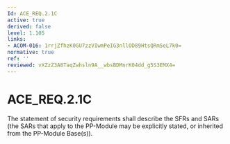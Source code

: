 ```yaml
---
Id: ACE_REQ.2.1C
active: true
derived: false
level: 1.105
links:
- ACOM-016: 1rrjZfhzK0GU7zzVIwmPeIG3nllOD89HtsQRmSeL7k0=
normative: true
ref: ''
reviewed: vXZzZ3A8TaqZwhsln9A__wbsBDMnrK04dd_g5S3EMX4=
---
```


# ACE_REQ.2.1C

The statement of security requirements shall describe the SFRs and SARs (the SARs that apply to the PP-Module may be explicitly stated, or inherited from the PP-Module Base(s)).